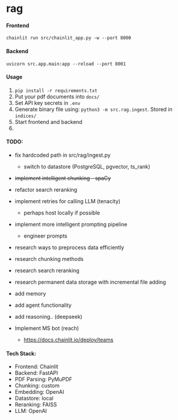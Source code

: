 # rag

#### Frontend
```chainlit run src/chainlit_app.py -w --port 8000```

#### Backend
```uvicorn src.app.main:app --reload --port 8001```

#### Usage
1. `pip install -r requirements.txt`
2. Put your pdf documents into `docs/`
3. Set API key secrets in `.env`
4. Generate binary file using: `python3 -m src.rag.ingest`. Stored in `indices/`
5. Start frontend and backend
6.

#### TODO:
* fix hardcoded path in src/rag/ingest.py
    * switch to datastore (PostgreSQL, pgvector, ts_rank)
* ~~implement intelligent chunking - spaCy~~
* refactor search reranking
* implement retries for calling LLM (tenacity)
    * perhaps host locally if possible
* implement more intelligent prompting pipeline
    * engineer prompts

* research ways to preprocess data efficiently
* research chunking methods
* research search reranking
* research permanent data storage with incremental file adding

* add memory
* add agent functionality
* add reasoning.. (deepseek)

* Implement MS bot (reach)
    * https://docs.chainlit.io/deploy/teams



#### Tech Stack:
* Frontend: Chainlit
* Backend: FastAPI
* PDF Parsing: PyMuPDF 
* Chunking: custom
* Embedding: OpenAI
* Datastore: local
* Reranking: FAISS
* LLM: OpenAI